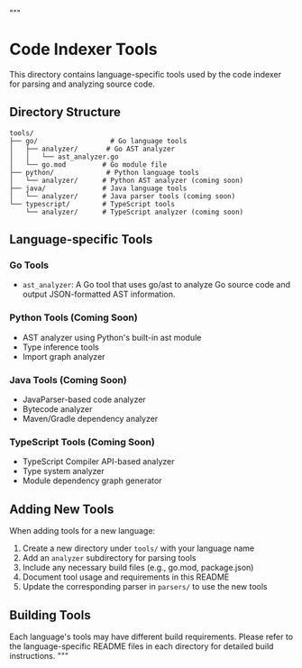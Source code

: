 """
# Code Indexer Tools

This directory contains language-specific tools used by the code indexer for parsing and analyzing source code.

## Directory Structure

```
tools/
├── go/                  # Go language tools
│   ├── analyzer/       # Go AST analyzer
│   │   └── ast_analyzer.go
│   └── go.mod         # Go module file
├── python/             # Python language tools
│   └── analyzer/      # Python AST analyzer (coming soon)
├── java/              # Java language tools
│   └── analyzer/      # Java parser tools (coming soon)
└── typescript/        # TypeScript tools
    └── analyzer/      # TypeScript analyzer (coming soon)
```

## Language-specific Tools

### Go Tools
- `ast_analyzer`: A Go tool that uses go/ast to analyze Go source code and output JSON-formatted AST information.

### Python Tools (Coming Soon)
- AST analyzer using Python's built-in ast module
- Type inference tools
- Import graph analyzer

### Java Tools (Coming Soon)
- JavaParser-based code analyzer
- Bytecode analyzer
- Maven/Gradle dependency analyzer

### TypeScript Tools (Coming Soon)
- TypeScript Compiler API-based analyzer
- Type system analyzer
- Module dependency graph generator

## Adding New Tools

When adding tools for a new language:

1. Create a new directory under `tools/` with your language name
2. Add an `analyzer` subdirectory for parsing tools
3. Include any necessary build files (e.g., go.mod, package.json)
4. Document tool usage and requirements in this README
5. Update the corresponding parser in `parsers/` to use the new tools

## Building Tools

Each language's tools may have different build requirements. Please refer to the language-specific README files in each directory for detailed build instructions.
""" 